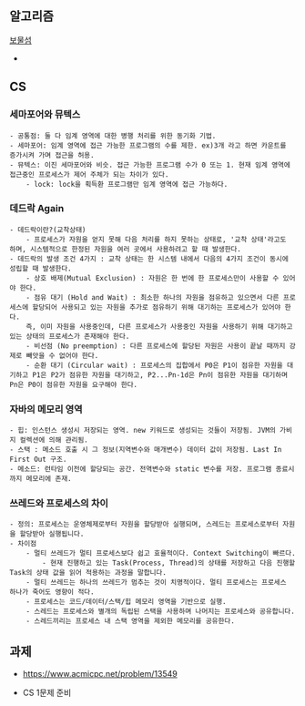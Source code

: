 ## 알고리즘

[보물섬](https://www.acmicpc.net/problem/2589)

- 

## CS

### 세마포어와 뮤텍스
    - 공통점: 둘 다 임계 영역에 대한 병행 처리를 위한 동기화 기법.
    - 세마포어: 임계 영역에 접근 가능한 프로그램의 수를 제한. ex)3개 라고 하면 카운트를 증가시켜 가며 접근을 허용. 
    - 뮤텍스: 이진 세마포어와 비슷. 접근 가능한 프로그램 수가 0 또는 1. 현재 임계 영역에 접근중인 프로세스가 제어 주체가 되는 차이가 있다.
        - lock: lock을 획득환 프로그램만 임계 영역에 접근 가능하다.

### 데드락 Again
    - 데드락이란?(교착상태)
        - 프로세스가 자원을 얻지 못해 다음 처리를 하지 못하는 상태로, '교착 상태'라고도 하며, 시스템적으로 한정된 자원을 여러 곳에서 사용하려고 할 때 발생한다.
    - 데드락의 발생 조건 4가지 : 교착 상태는 한 시스템 내에서 다음의 4가지 조건이 동시에 성립할 때 발생한다.
        - 상호 배제(Mutual Exclusion) : 자원은 한 번에 한 프로세스만이 사용할 수 있어야 한다.
        - 점유 대기 (Hold and Wait) : 최소한 하나의 자원을 점유하고 있으면서 다른 프로세스에 할당되어 사용되고 있는 자원을 추가로 점유하기 위해 대기하는 프로세스가 있어야 한다.
        즉, 이미 자원을 사용중인데, 다른 프로세스가 사용중인 자원을 사용하기 위해 대기하고 있는 상태의 프로세스가 존재해야 한다.
        - 비선점 (No preemption) : 다른 프로세스에 할당된 자원은 사용이 끝날 때까지 강제로 빼앗을 수 없어야 한다.
        - 순환 대기 (Circular wait) : 프로세스의 집합에서 P0은 P1이 점유한 자원을 대기하고 P1은 P2가 점유한 자원을 대기하고, P2...Pn-1d은 Pn이 점유한 자원을 대기하며 Pn은 P0이 점유한 자원을 요구해야 한다.


### 자바의 메모리 영역
    - 힙: 인스턴스 생성시 저장되는 영역. new 키워드로 생성되는 것들이 저장됨. JVM의 가비지 컬렉션에 의해 관리됨.
    - 스택 : 메소드 호출 시 그 정보(지역변수와 매개변수) 데이터 값이 저장됨. Last In First Out 구조.
    - 메소드: 런타임 이전에 할당되는 공간. 전역변수와 static 변수를 저장. 프로그램 종료시까지 메모리에 존재.

### 쓰레드와 프로세스의 차이
    - 정의: 프로세스는 운영체제로부터 자원을 할당받아 실행되며, 스레드는 프로세스로부터 자원을 할당받아 실행됩니다.
    - 차이점
        - 멀티 쓰레드가 멀티 프로세스보다 쉽고 효율적이다. Context Switching이 빠르다.
            - 현재 진행하고 있는 Task(Process, Thread)의 상태를 저장하고 다음 진행할 Task의 상태 값을 읽어 적용하는 과정을 말합니다.
        - 멀티 쓰레드는 하나의 쓰레드가 멈추는 것이 치명적이다. 멀티 프로세스는 프로세스 하나가 죽어도 영향이 적다.
        - 프로세스는 코드/데이터/스택/힙 메모리 영역을 기반으로 실행.
        - 스레드는 프로세스와 별개의 독립된 스택을 사용하며 나머지는 프로세스와 공유합니다.
        - 스레드끼리는 프로세스 내 스택 영역을 제외한 메모리를 공유한다.


## 과제

- https://www.acmicpc.net/problem/13549

- CS 1문제 준비
